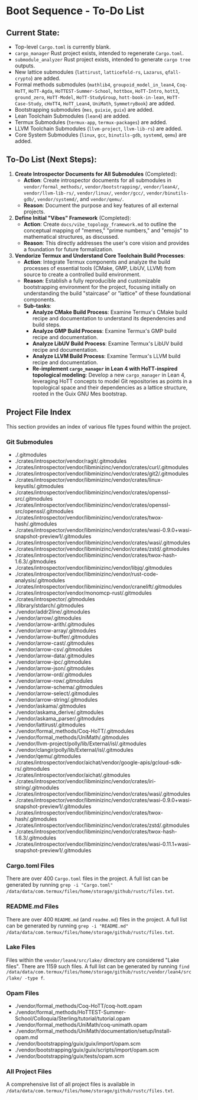 # Boot Sequence - To-Do List

## Current State:
*   Top-level `Cargo.toml` is currently blank.
*   `cargo_manager` Rust project exists, intended to regenerate `Cargo.toml`.
*   `submodule_analyzer` Rust project exists, intended to generate `cargo tree` outputs.
*   New lattice submodules (`lattirust`, `latticefold-rs`, `Lazarus`, `qfall-crypto`) are added.
*   Formal methods submodules (`mathlib4`, `groupoid_model_in_lean4`, `Coq-HoTT`, `HoTT-Agda`, `HoTTEST-Summer-School`, `hottbox`, `HoTT-Intro`, `hott3`, `ground_zero`, `HoTT-Model`, `HoTT-StudyGroup`, `hott-book-in-lean`, `HoTT-Case-Study`, `cHoTT4`, `HoTT_Lean4`, `UniMath`, `SymmetryBook`) are added.
*   Bootstrapping submodules (`mes`, `guixie`, `guix`) are added.
*   Lean Toolchain Submodules (`lean4`) are added.
*   Termux Submodules (`termux-app`, `termux-packages`) are added.
*   LLVM Toolchain Submodules (`llvm-project`, `llvm-lib-rs`) are added.
*   Core System Submodules (`linux`, `gcc`, `binutils-gdb`, `systemd`, `qemu`) are added.


## To-Do List (Next Steps):

1.  **Create Introspector Documents for All Submodules** (Completed):
    *   **Action**: Create introspector documents for all submodules in `vendor/formal_methods/`, `vendor/bootstrapping/`, `vendor/lean4/`, `vendor/llvm-lib-rs/`, `vendor/linux/`, `vendor/gcc/`, `vendor/binutils-gdb/`, `vendor/systemd/`, and `vendor/qemu/`.
    *   **Reason**: Document the purpose and key features of all external projects.
2.  **Define Initial "Vibes" Framework** (Completed):
    *   **Action**: Create `docs/vibe_topology_framework.md` to outline the conceptual mapping of "memes," "prime numbers," and "emojis" to mathematical structures, as discussed.
    *   **Reason**: This directly addresses the user's core vision and provides a foundation for future formalization.
3.  **Vendorize Termux and Understand Core Toolchain Build Processes**:
    *   **Action**: Integrate Termux components and analyze the build processes of essential tools (CMake, GMP, LibUV, LLVM) from source to create a controlled build environment.
    *   **Reason**: Establish a fully reproducible and customizable bootstrapping environment for the project, focusing initially on understanding the build "staircase" or "lattice" of these foundational components.
    *   **Sub-tasks**:
        *   **Analyze CMake Build Process**: Examine Termux's CMake build recipe and documentation to understand its dependencies and build steps.
        *   **Analyze GMP Build Process**: Examine Termux's GMP build recipe and documentation.
        *   **Analyze LibUV Build Process**: Examine Termux's LibUV build recipe and documentation.
        *   **Analyze LLVM Build Process**: Examine Termux's LLVM build recipe and documentation.
        *   **Re-implement `cargo_manager` in Lean 4 with HoTT-inspired topological modeling**: Develop a new `cargo_manager` in Lean 4, leveraging HoTT concepts to model Git repositories as points in a topological space and their dependencies as a lattice structure, rooted in the Guix GNU Mes bootstrap.

## Project File Index

This section provides an index of various file types found within the project.

### Git Submodules

*   ./.gitmodules
*   ./crates/introspector/vendor/ragit/.gitmodules
*   ./crates/introspector/vendor/libminizinc/vendor/crates/curl/.gitmodules
*   ./crates/introspector/vendor/libminizinc/vendor/crates/git2/.gitmodules
*   ./crates/introspector/vendor/libminizinc/vendor/crates/linux-keyutils/.gitmodules
*   ./crates/introspector/vendor/libminizinc/vendor/crates/openssl-src/.gitmodules
*   ./crates/introspector/vendor/libminizinc/vendor/crates/openssl-src/openssl/.gitmodules
*   ./crates/introspector/vendor/libminizinc/vendor/crates/twox-hash/.gitmodules
*   ./crates/introspector/vendor/libminizinc/vendor/crates/wasi-0.9.0+wasi-snapshot-preview1/.gitmodules
*   ./crates/introspector/vendor/libminizinc/vendor/crates/wasi/.gitmodules
*   ./crates/introspector/vendor/libminizinc/vendor/crates/zstd/.gitmodules
*   ./crates/introspector/vendor/libminizinc/vendor/crates/twox-hash-1.6.3/.gitmodules
*   ./crates/introspector/vendor/libminizinc/vendor/libjq/.gitmodules
*   ./crates/introspector/vendor/libminizinc/vendor/rust-code-analysis/.gitmodules
*   ./crates/introspector/vendor/libminizinc/vendor/cranelift/.gitmodules
*   ./crates/introspector/vendor/monomcp-rust/.gitmodules
*   ./crates/introspector/.gitmodules
*   ./library/stdarch/.gitmodules
*   ./vendor/addr2line/.gitmodules
*   ./vendor/arrow/.gitmodules
*   ./vendor/arrow-arith/.gitmodules
*   ./vendor/arrow-array/.gitmodules
*   ./vendor/arrow-buffer/.gitmodules
*   ./vendor/arrow-cast/.gitmodules
*   ./vendor/arrow-csv/.gitmodules
*   ./vendor/arrow-data/.gitmodules
*   ./vendor/arrow-ipc/.gitmodules
*   ./vendor/arrow-json/.gitmodules
*   ./vendor/arrow-ord/.gitmodules
*   ./vendor/arrow-row/.gitmodules
*   ./vendor/arrow-schema/.gitmodules
*   ./vendor/arrow-select/.gitmodules
*   ./vendor/arrow-string/.gitmodules
*   ./vendor/askama/.gitmodules
*   ./vendor/askama_derive/.gitmodules
*   ./vendor/askama_parser/.gitmodules
*   ./vendor/lattirust/.gitmodules
*   ./vendor/formal_methods/Coq-HoTT/.gitmodules
*   ./vendor/formal_methods/UniMath/.gitmodules
*   ./vendor/llvm-project/polly/lib/External/isl/.gitmodules
*   ./vendor/clangir/polly/lib/External/isl/.gitmodules
*   ./vendor/qemu/.gitmodules
*   ./crates/introspector/vendor/aichat/vendor/google-apis/gcloud-sdk-rs/.gitmodules
*   ./crates/introspector/vendor/aichat/.gitmodules
*   ./crates/introspector/vendor/libminizinc/vendor/crates/iri-string/.gitmodules
*   ./crates/introspector/vendor/libminizinc/vendor/crates/wasi/.gitmodules
*   ./crates/introspector/vendor/libminizinc/vendor/crates/wasi-0.9.0+wasi-snapshot-preview1/.gitmodules
*   ./crates/introspector/vendor/libminizinc/vendor/crates/twox-hash/.gitmodules
*   ./crates/introspector/vendor/libminizinc/vendor/crates/zstd/.gitmodules
*   ./crates/introspector/vendor/libminizinc/vendor/crates/twox-hash-1.6.3/.gitmodules
*   ./crates/introspector/vendor/libminizinc/vendor/crates/wasi-0.11.1+wasi-snapshot-preview1/.gitmodules

### Cargo.toml Files

There are over 400 `Cargo.toml` files in the project. A full list can be generated by running `grep -i "Cargo.toml" /data/data/com.termux/files/home/storage/github/rustc/files.txt`.

### README.md Files

There are over 400 `README.md` (and `readme.md`) files in the project. A full list can be generated by running `grep -i "README.md" /data/data/com.termux/files/home/storage/github/rustc/files.txt`.

### Lake Files

Files within the `vendor/lean4/src/lake/` directory are considered "Lake files". There are 1159 such files. A full list can be generated by running `find /data/data/com.termux/files/home/storage/github/rustc/vendor/lean4/src/lake/ -type f`.

### Opam Files

*   ./vendor/formal_methods/Coq-HoTT/coq-hott.opam
*   ./vendor/formal_methods/HoTTEST-Summer-School/Colloquia/Sterling/tutorial/tutorial.opam
*   ./vendor/formal_methods/UniMath/coq-unimath.opam
*   ./vendor/formal_methods/UniMath/documentation/setup/Install-opam.md
*   ./vendor/bootstrapping/guix/guix/import/opam.scm
*   ./vendor/bootstrapping/guix/guix/scripts/import/opam.scm
*   ./vendor/bootstrapping/guix/tests/opam.scm

### All Project Files

A comprehensive list of all project files is available in `/data/data/com.termux/files/home/storage/github/rustc/files.txt`.